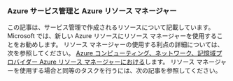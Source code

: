 ### Azure サービス管理と Azure リソース マネージャー
 
この記事は、サービス管理で作成されるリソースについて記載しています。 Microsoft では、新しい Azure リソースにリソース マネージャーを使用することをお勧めします。 リソース マネージャーの使用する利点の詳細については、次を参照してください。 [Azure コンピューティング、ネットワーク、記憶域プロバイダー Azure リソース マネージャーにおける](../articles/virtual-machines/virtual-machines-azurerm-versus-azuresm.md)します。 リソース マネージャーを使用する場合と同等のタスクを行うには、次の記事を参照してください。

